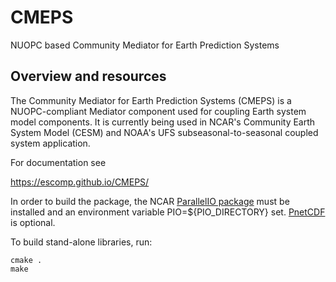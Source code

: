 # CMEPS
NUOPC based Community Mediator for Earth Prediction Systems

## Overview and resources

The Community Mediator for Earth Prediction Systems (CMEPS) is a
NUOPC-compliant Mediator component used for coupling Earth system
model components. It is currently being used in NCAR's Community
Earth System Model (CESM) and NOAA's UFS subseasonal-to-seasonal
coupled system application.

For documentation see

https://escomp.github.io/CMEPS/  

In order to build the package, the NCAR [ParallelIO package](https://github.com/NCAR/ParallelIO) must be installed and an environment variable PIO=${PIO_DIRECTORY} set. [PnetCDF](https://github.com/Parallel-NetCDF/PnetCDF) is optional.

To build stand-alone libraries, run:
```
cmake .
make
```
